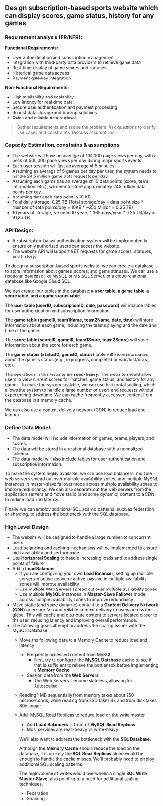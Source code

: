 ## Design subscription-based sports website which can display scores, game status, history for any games

### Requirement analysis (FR/NFR):
**Functional Requirements:**

- User authentication and subscription management
- Integration with third-party data providers to retrieve game data
- Real-time display of game scores and statuses
- Historical game data access
- Payment gateway integration

**Non-Functional Requirements:**

- High availability and scalability
- Low latency for real-time data
- Secure user authentication and payment processing
- Robust data storage and backup solutions
- Quick and reliable data retrieval

> Gather requirements and scope the problem.
> Ask questions to clarify use cases and constraints.
> Discuss assumptions.

### Capacity Estimation, constrains & assumptions
- The website will have an average of 100,000 page views per day, with a peak of 500,000 page views per day during major sports events.
- Each user session will last an average of 5 minutes.
- Assuming an average of 5 games per day per user, the system needs to handle 24.5 million game data requests per day.
- Assuming each game has an average of 10 data points (score, team information, etc.), we need to store approximately 245 million data points per day.
- Assuming that each data point is 10 KB.
- Total daily storage: 0.25 TB
(Total storage/day = data point size * Number of data points/day = 10KB * ~250 Million = 0.25 TB)
- 10 years of storage, we need 10 years * 365 days/year * 0.25 TB/day = 91.25 TB

### API Design:
- A subscription-based authentication system will be implemented to ensure only authorized users can access the website.
- The website API will support GET requests for game scores, statuses, and history.

To design a subscription-based sports website, we can create a database to store information about games, scores, and game statuses. We can use a relational database like MySQL or MS SQL Server, or a cloud relational database like Google Cloud SQL.

We can create four tables in the database: **a user table, a game table, a score table, and a game status table**.

The **user table (userID, subscriptionID, date, password)** will include tables for user authentication and subscription information.

The **game table (gameID, team1Name,  team2Name, date, time)** will store information about each game, including the teams playing and the date and time of the game. 

The **score table (scoreID, gameID, team1Score, team2Score)** will store information about the score for each game. 

The **game status (statusID, gameID, status)** table will store information about the game's status (e.g., in progress, completed or won/lost/draw, etc).

The operations in this website are **read-heavy**. The website should allow users to view current scores for matches, game status, and history for any games. To make the system scalable, we can use horizontal scaling, which allows the system to handle a large number of users and requests without experiencing downtime. We can cache frequently accessed content from the database in a memory cache.

We can also use a content delivery network (CDN) to reduce load and latency.

### Define Data Model:

- The data model will include information on games, teams, players, and scores.
- The data will be stored in a relational database with a normalized schema.
- The data model will also include tables for user authentication and subscription information.

To make the system highly available, we can use load balancers, multiple web servers spread out over multiple availability zones, and multiple MySQL instances in master-slave failover mode across multiple availability zones to improve redundancy. We can also separate out the web servers from the application servers and move static (and some dynamic) content to a CDN to reduce load and latency.

Finally, we can employ additional SQL scaling patterns, such as federation or sharding, to address the bottleneck with the SQL database.

### High Level Design

- The website will be designed to handle a large number of concurrent users.
- Load balancing and caching mechanisms will be implemented to ensure high availability and performance.
- Use **Horizontal Scaling** to handle increasing loads and to address single points of failure
- Add a **Load Balancer**
    - If you are configuring your own **Load Balancer**, setting up multiple servers in active-active or active-passive in multiple availability zones will improve availability
    - Use multiple Web Servers spread out over multiple availability zones
    - Use multiple **MySQL** instances in **Master-Slave Failover** mode across multiple availability zones to improve redundancy
- Move static (and some dynamic) content to a **Content Delivery Network (CDN)** to ensure fast and reliable content delivery to users across the globe. This will cache and distribute content to servers located closer to the user, reducing latency and improving overall performance.
- The following goals attempt to address the scaling issues with the  MySQL Database
    - Move the following data to a Memory Cache to reduce load and latency:
        - Frequently accessed content from MySQL
            - First, try to configure the **MySQL Database** cache to see if that is sufficient to relieve the bottleneck before implementing a **Memory Cache**
        - Session data from the **Web Servers**
            - The Web Servers  become stateless, allowing for  Autoscaling 
    - Reading 1 MB sequentially from memory takes about 250 microseconds, while reading from SSD takes 4x and from disk takes 80x longer.
    - Add  MySQL Read Replicas to reduce load on the write master.
        - Add **Load Balancers** in front of **MySQL Read Replicas**
        - Most services are read-heavy vs write-heavy
        
        We'll also want to address the bottleneck with the **SQL Database**.
        
        Although the **Memory Cache** should reduce the load on the database, it is unlikely the **SQL Read Replicas** alone would be enough to handle the cache misses. We'll probably need to employ additional SQL scaling patterns.
        
        The high volume of writes would overwhelm a single **SQL Write Master-Slave**, also pointing to a need for additional scaling techniques.
        
        - Federation
        - Sharding

